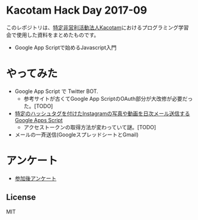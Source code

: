 # Kacotam Hack Day 2017-09

このレポジトリは、[特定非営利活動法人Kacotam](http://kacotam.com/)におけるプログラミング学習会で使用した資料をまとめたものです。 

- Google App Scriptで始めるJavascript入門


# やってみた

- Google App Script で Twitter BOT.
  - 参考サイトが古くてGoogle App ScriptのOAuth部分が大改修が必要だった。[TODO]
- [特定のハッシュタグを付けたInstagramの写真や動画を日次メール送信するGoogle Apps Script](http://toki.hatenadiary.com/entry/2014/07/06/153234)
  - アクセストークンの取得方法が変わっていて謎。[TODO]
- メールの一斉送信(GoogleスプレッドシートとGmail)


# アンケート

- [参加後アンケート](https://goo.gl/forms/GoV1yCymvqLVdbu42)


## License

MIT
